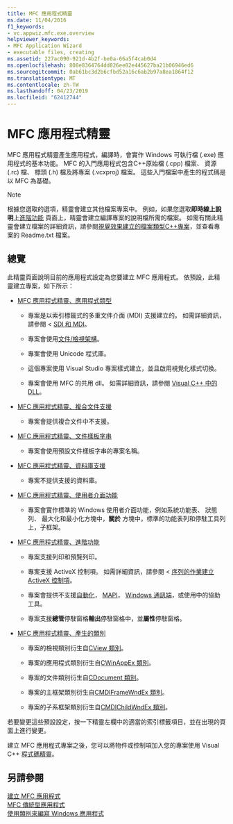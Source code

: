 ```yaml
---
title: MFC 應用程式精靈
ms.date: 11/04/2016
f1_keywords:
- vc.appwiz.mfc.exe.overview
helpviewer_keywords:
- MFC Application Wizard
- executable files, creating
ms.assetid: 227ac090-921d-4b2f-be0a-66a5f4cab0d4
ms.openlocfilehash: 808e8364764dd826ee82e445627ba21b06946ed6
ms.sourcegitcommit: 0ab61bc3d2b6cfbd52a16c6ab2b97a8ea1864f12
ms.translationtype: MT
ms.contentlocale: zh-TW
ms.lasthandoff: 04/23/2019
ms.locfileid: "62412744"
---
```

# <a name="mfc-application-wizard"></a>MFC 應用程式精靈

MFC 應用程式精靈產生應用程式，編譯時，會實作 Windows 可執行檔 (.exe) 應用程式的基本功能。 MFC 的入門應用程式包含C++原始檔 (.cpp) 檔案、 資源 (.rc) 檔、 標頭 (.h) 檔及將專案 (.vcxproj) 檔案。 這些入門檔案中產生的程式碼是以 MFC 為基礎。

> [!NOTE]
>  根據您選取的選項，精靈會建立其他檔案專案中。 例如，如果您選取**即時線上說明**上[進階功能](../../mfc/reference/advanced-features-mfc-application-wizard.md) 頁面上，精靈會建立編譯專案的說明檔所需的檔案。 如需有關此精靈會建立檔案的詳細資訊，請參閱[視覺效果建立的檔案類型C++專案](../../build/reference/file-types-created-for-visual-cpp-projects.md)，並查看專案的 Readme.txt 檔案。

## <a name="overview"></a>總覽

此精靈頁面說明目前的應用程式設定為您要建立 MFC 應用程式。 依預設，此精靈建立專案，如下所示：

- [MFC 應用程式精靈、應用程式類型](../../mfc/reference/application-type-mfc-application-wizard.md)

   - 專案是以索引標籤式的多重文件介面 (MDI) 支援建立的。 如需詳細資訊，請參閱 < [SDI 和 MDI](../../mfc/sdi-and-mdi.md)。

   - 專案會使用[文件/檢視架構](../../mfc/document-view-architecture.md)。

   - 專案會使用 Unicode 程式庫。

   - 這個專案使用 Visual Studio 專案樣式建立，並且啟用視覺化樣式切換。

   - 專案會使用 MFC 的共用 dll。 如需詳細資訊，請參閱 [Visual C++ 中的 DLL](../../build/dlls-in-visual-cpp.md)。

- [MFC 應用程式精靈、複合文件支援](../../mfc/reference/compound-document-support-mfc-application-wizard.md)

   - 專案會提供複合文件中不支援。

- [MFC 應用程式精靈、文件樣板字串](../../mfc/reference/document-template-strings-mfc-application-wizard.md)

   - 專案會使用預設文件樣板字串的專案名稱。

- [MFC 應用程式精靈、資料庫支援](../../mfc/reference/database-support-mfc-application-wizard.md)

   - 專案不提供支援的資料庫。

- [MFC 應用程式精靈、使用者介面功能](../../mfc/reference/user-interface-features-mfc-application-wizard.md)

   - 專案會實作標準的 Windows 使用者介面功能，例如系統功能表、 狀態列、 最大化和最小化方塊中，**關於** 方塊中，標準的功能表列和停駐工具列上，子框架。

- [MFC 應用程式精靈、進階功能](../../mfc/reference/advanced-features-mfc-application-wizard.md)

   - 專案支援列印和預覽列印。

   - 專案支援 ActiveX 控制項。 如需詳細資訊，請參閱 <<c0> [ 序列的作業建立 ActiveX 控制項](../../mfc/sequence-of-operations-for-creating-activex-controls.md)。

   - 專案會提供不支援[自動化](../../mfc/automation.md)， [MAPI](../../mfc/mapi-support-in-mfc.md)， [Windows 通訊端](../../mfc/windows-sockets-in-mfc.md)，或使用中的協助工具。

   - 專案支援**總管**停駐窗格**輸出**停駐窗格中，並**屬性**停駐窗格。

- [MFC 應用程式精靈、產生的類別](../../mfc/reference/generated-classes-mfc-application-wizard.md)

   - 專案的檢視類別衍生自[CView 類別](../../mfc/reference/cview-class.md)。

   - 專案的應用程式類別衍生自[CWinAppEx 類別](../../mfc/reference/cwinappex-class.md)。

   - 專案的文件類別衍生自[CDocument 類別](../../mfc/reference/cdocument-class.md)。

   - 專案的主框架類別衍生自[CMDIFrameWndEx 類別](../../mfc/reference/cmdiframewndex-class.md)。

   - 專案的子系框架類別衍生自[CMDIChildWndEx 類別](../../mfc/reference/cmdichildwndex-class.md)。

若要變更這些預設設定，按一下精靈左欄中的適當的索引標籤項目，並在出現的頁面上進行變更。

建立 MFC 應用程式專案之後，您可以將物件或控制項加入您的專案使用 Visual C++ [程式碼精靈](../../ide/adding-functionality-with-code-wizards-cpp.md)。

## <a name="see-also"></a>另請參閱

[建立 MFC 應用程式](../../mfc/reference/creating-an-mfc-application.md)<br/>
[MFC 傳統型應用程式](../../mfc/mfc-desktop-applications.md)<br/>
[使用類別來編寫 Windows 應用程式](../../mfc/using-the-classes-to-write-applications-for-windows.md)
